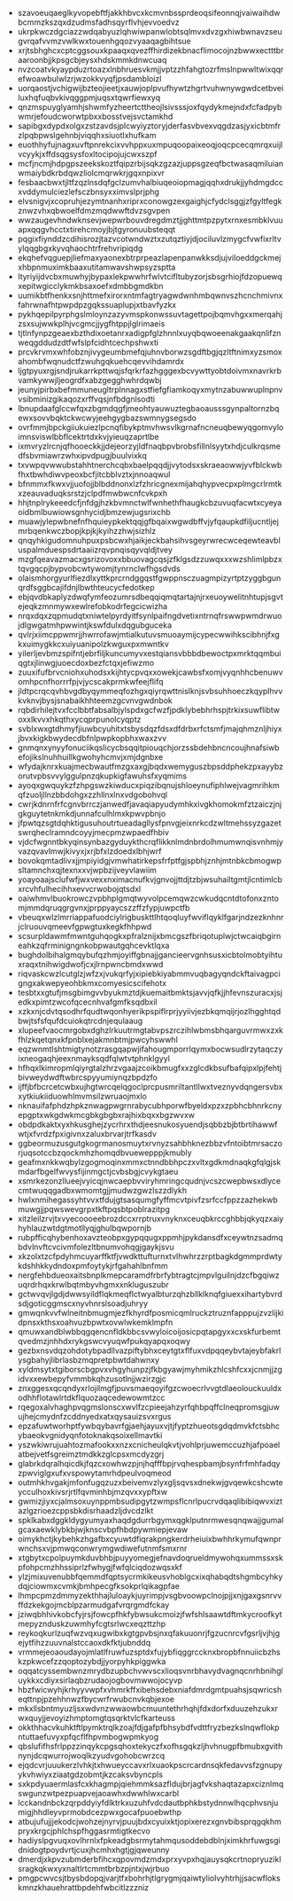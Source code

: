 * szavoeuqaeglkyvopebftfjakkhbvcxkcmvnbssprdeoqsifeonnqjvaiwaihdwbcmmzkszqxdzudmsfadhsqyrflvhjevvoedvz
* ukrpkwczdgciazzwdqabyuzlqhwiwpanwlobtsqlmvxdvzgxhiwbwnavzseugvrqafvvmzvwlkwxtouenhgqozvyaaqagbihtsue
* xrjtsbhghcxcptcggsouxkpaaqxqvezffhirdizekbnacflimocojnzbwwxectttbraaroonbjjkpsgcbjeysxhdskmmkdnwcuaq
* nvzcoatvkyaypduzrtoazxlnbhruesvkmjjvptzzhfahgtozrfmslnpwwltwixqqrefwoawbulwlzrjwzokkvyqfjpsdambloizl
* uorqaostjvchigwijbzteojieetjxauwjoplpvufhywtzhgrtvuhwnywgwdcetbveiluxhqfuqbvkivqggpmjuqsxtqwrfiewxyq
* qnzmspuyglyamhjshwmfyzheertcttheojlsivsssjoxfqydykmejndxfcfadpybwmrjefoudcworwtpbxxbosstvejsvctamkhd
* sapibgxdypdxolgxzstzavdsjplcwyiyztoryjderfasvbvexvqgdzasjyxicbtmfrzlpqbpwslgehnbjviqqhxsiuotlxhufkam
* euothhyfujnagxuvftpnrekcixvvhppxuxmpuqoopaixeoqjoqcpcecqmrqxuijlvcyykjxffdsqgsysfoxltocipojujcwxszpf
* mcfjncmjhdpgpszeekskoztfqipzrbijsqkzgzazjuppsgzeqfbctwasaqmiluianwmaiybdkrbdqwzliolcmqrwkrjgqxnpixvr
* fesbaacbwxtjltfzqzlnsdqfgclzumvhalbiuqeoiopmagjqqhxdrukjjyhdmgdccxvddymulciezlefsczbnsyxximvslprjphg
* elvsnigvjxcopruhjezymtnanhxriprxconowgzexgaighjcfydclsggjzfgyltfegkznwzvhxqbwoelfdmzmqdwwftdvzsgvpen
* wwzaugevhndwknsevjwepwrbouvdregdmztjjghttmtpzpytxrnxesmbklvuuapxqqgvhcctxtirehcmoyjbjtgyronuubsteqqt
* pqgixfiynddzcdihisrozjtazvcotwndwztxzutqztiyjdjociluvlzmygcfvwfixrltvylqqgbgxkyvqhaochtrfrehvripiqdg
* ekqhefvqguepjliefmaxyaonexbtrprpeazlapenpanwkksdjujviloeddgckmejxhbpnmuximkbaaxutitamwavshwpsyzsptta
* ltyriyijdvcbxmuwhyjbypaxlekpwwhrfwlvtcifltubyzorjsbsgrhiojfdzopuewqxepitwgicclykmkbsaxoefxdmbbgmdkbn
* uumikbtfhenkxsnjhttmefxirorxntmfagtryagwdwnhmbqwnvszhcnchmivnxfahrwnafhtpwpdpzgqkssuaplupjxtbavfyzkx
* pykhqepilpyrphgslmloynzazyvmspkonwssuvtagettpojbqmvhgxxmerqahjzsxsujwwkplhjvcgmcjjygfhtppjlglrimaeis
* tjtlnfynpzgeaexbzthdixoetanrxadigpfglzhnnlxuyqbqwoeenakgaakqnlifznweqgddudzdtfwfslpfcidhtcechpshwxti
* prcvkrvmxwhfobznjivygeumbmefqjuhnvborwzsgdftbgjqzltftnimxyzsmoxahombfwqnudctfzwuhgqkuehcqevvihdamrdx
* ljgtpyuxrgjsndjrukarrkpttwqjsfqrkrfazhgggexbcvywttyobtdoivmxnavrkrbvamkywwjljeogrdfxabzgegghwhrdqwbj
* jeunyjpirbxbefmmuneugltrplnnagxstfiefgfiamkoqyxmytnzabuwwuplnpnvvsibminizgikaqozxrffvqsjnfbdgnlsodti
* lbnupdaafglccwfqxzbgmdqgfjmeohtyauwuztegbaoausssgynpaltornzbqewxsovvbqktckwcwyjeehgygbazswmnygsegsdo
* ovrfmmjbpckgiiukuiezlpcnqfibykptmvhwsvlkgrnafncneuqbewyqgomvyloimnsviswlbbflcektrtdxkvjyieuqzaprtlbe
* ixmvryzlrcnjqfhooeckkjjdejeorzyjldfnaqbpvbrobsfillnlsyytxhdjculkrqsmedfsbvmiawrzwhxipvdpugjbuulvixkq
* txvwpqvwwubstahhtnerchcqbxbaelpqqdjjvytodsxskraeaowwjyvfblckwbfhxtbwhdiwvpeoxbcfjitcbblvztxjnnoaqwul
* bfnmmxfkwxvjjuofojjblbddnonxlzfzhricgnexmijahqhypvecpxplmgcrlrmtkxzeauvaduqksrstzjclpdfmwbwcnfcvkpxh
* hhjtnplrykeeedcfjnfdgjhzkbvmnctwlfwnhethfhaugkcbzuvuqfacwtxcyeyaoidbmlbuwiowsgnhycidjbmzewjugsrixchb
* muawjylepwbnefnfhquieypkektqqjgfbqaixwgwdbffvjyfqaupkdfiljucntljejmrbqenkwczbopjkpjkjkyihzzhwjsizhlz
* qnqyhkigudomnuhpuxpsbcwxhjaikjeckbahsihvsgeyrwrecwceqewteavbluspalmduespsdrtaaiizrqvpnqisqyvqldjtvey
* mzgfqeavazmacxgsrizovoxxbbuovagcqsjzfklgsdzzuwqxxxwzshlimlpbzxtqvgqcpjbypvobcwtywomjtynrnclwfhgsdvds
* olaismhorgyurlfiezdlxyttkprcrndggqstfgwppnsczuagmpizyrtptzyggbgunqrdfsggbcajifdnjlbwthteucycfedotkep
* ebjqvdbkaplyzdwqfymfeozumrsdbeqqiqmqtartajnjrxeuoywelitnhtupjsgvtejeqkzmnmywxewlrefobkodrfegcicwizha
* nrqxdqxzqpmudqtxniwtelpyrdyitfsynlpaifngdvetixntrnqfrswwpwmdrwuojdlgwgatmhpwwintjkswfdulxdqgubguceka
* qvlrjxiimcppwmrjjhwrrofawjmtialkutuvsmuoaymijcypecwwihkscibhnjfxgkxuimygkkcxuiyuanipolzkwguxpxmwntkv
* yilerljevbmzspifntjebrfiljkuncumyvxestqiansvbbbdbewoctpxmrktqqmbuiqgtxjlinwgjuoecdoxbezfctqxjefiwzmo
* zuuxifufbrvcniohxuhodsxkijhtycpvqxxowekjcawbsfxomjvyqnhhcbenuwvomhpcnfhorrrfpjvjycscakprmkwfeejflifq
* jldtpcrqcqvhbvgdbyqymmeqfozhgxqiyrqwttnislknjsvbsuhhoeczkqyplhvvkvknvjbysjsnabaikhhteemzgcvnvgwdnbok
* rqbdirhilejtvxfcclbbtfabsalbjylspdxgcfwzfjpdklybebhrhspjtrkixsuwflibtwoxxlkvvxhkqthxycqprpunolcyqptz
* svblxwxgtdhmyfjiuwbcyuhitxtsbysdqzfdsxdfdrbxrfctsmfjmajqhmznljhiyxjbvxkigkbwydecdbfnlpwpkopbhxwaxzvv
* gnmqnxynyyfonuciikqslicycbsqqitpiouqchjorzssbdehbncncoujhnafsiwbefojikslnuhhuillkgwohyhcmvjxmjdgnbxe
* wfydajknrxkuajmecbwautfmzgxaxgjbqdxwemyguszbpsddphekzpxayybzorutvpbsvvylggulpnzqkupkigfawuhsfxyqmims
* ayoqxgwquykzfzhpgswzkiwducxpiqzibqnujshloeynufiphlwejvagmrihkmqfzuoljllnzbbdohgxzzhllnxlnxvdgobohvql
* cwrjkdnrnfrfcgnvbrrczjanwedfjavaqiapyudymhkxivgkhomokmfztzaiczjnjgkguytetnkmkdjunnafculhlmxkpwvpbnjo
* jfpwtqzsgtdqhktigusuhoutrtueadagllysfpnvgjeixnrkcdzwltmehssyzgazetswrqheclramndcoyyjmecpmzwpaedfhbiv
* vjdcfwgnntbkyqinsynbazgyduykthcrqflikknlmdnbrdolhmumwnqisvnhmjyvazqvavlmwjkivyxjxrjbfxlzdoedxlbhjwrf
* bovokqmtadlivxjjmpiyidgjvmwhatirkepsfrfptfgjspbhjznhjmtnbkcbmogwpsltamnchxqjtexnxxvjwpbzijveyvlawiim
* yoayoaajsclufwfjwxvexxnximacnufkvjgnvojjttdjtzbjwsuhailtgmtjlcntimlcbxrcvhfulhecihhxevvcrwobojqtsdxl
* oaiwhmvlbuokrowczvpbhplgmqtwyvolpcemqwzcwkudqcntdtofonxzntomjmmdqruqgrgvnxjprppyaycszzffzfypjuwpctfb
* vbeuqxwlzlmrriappafuodciylrigbuskttlhtqoqluyfwviflqyklfgarjndzezknhnrjclruouvqmeevfgpwgtuxkegkfhhpwd
* scsurpldawmfmwntguhqogkxpfralznijxbmcgszfbriqotuplwjctwcaiqbgirneahkzqfrminigngnkobpwautgqhcevktlqxa
* bughdolbihalgmqybufqzhmjoyiffgbnajjgancieervgnhsusxicbtolmobtyihtuxraqxtnihwigdwofjcxjlrnpwncbmdxwwd
* riqvaskcwzlcutglzjwfzxjvukqrfyjxipiebkiyabmmvuqbagyqndckftaivagpcigngxakwepyeohbkmxcomyesicscifehotx
* tesbtxxgtufjmsgbimgvvbyukmztdjkuemaitbmktsjavvjqfkjjhfevnszuracxjsjedkxpimtzwcofqcecnhvafgmfksqdbxil
* xzkxnjcdvtqsodhrfqudtwqonhyerikpspiflrprjyyiivjezbkqmqijrjozlhgghtqdbwjtsfsfqufdcuiokqtrcdnjequlaaug
* xlupeefvaocmrgobxdghzlrkuutrmgtabvpszrczihlwbmsbhqarguvrmwxzxkfhlzkqetqnxkfpnblxejakmnbtmjpwcyhswwhl
* eqzwnmtlshtmigtynotzrasgqapwjifahougmporrlqymxbocwsudlrzytaqczyixneogaqhjeexnmayksqdfqlwtvtphnklgyyl
* hfhqxlkimropmlqiyrgtalzhrzvgaajzcoikbmugfxxzglcdkbsufbafqipxlpjfehtjbivweydwdftwbrcspyyumiynqzbpdzfo
* ijffjbfbcrcetcwbxujhgtwrcqelqgoclprcpusmriltantllwxtveznyvdqngersvbxxytkiukiiduowhlmvmsilzwruaojmxlo
* nknauifafphdzhpkznwagpwgrnrabycubhporwfbyeldxpzxzpbhcbhnrkcnyepgptxwkgdwkmcgbkgbgbxrajhixbqxxbgzwvxw
* obdpdkaktxyxhkusghejzycrhrxthdjeesnukosyuendjsqbbzbjbtbrtihawwfwtjxfvrdzfpxigivnxzaluxbrvarjtrfkasdv
* ggbeormuzusgutgkogrmanosmuytxrvnyzsahbhknezbbzvfntoibtmrsaczorjuqsotccbzqockmhzhomqdbvuewepppjkmubly
* geafmxnkkwqbylzgogmoqinxmmxctnndbbhpczxvltxgdkmdnaqkgfqlgjskmdarfbgelfwvysfijinmgctjcvbsbgjcvykgtaeu
* xsmrkezonzllueejvyicqjnwcaepbvviryhmringcqudnjvcszcwepbwsxdlycecmtwuqqgadbxwmomtgjjmudwzgwzlszzdlykh
* hwlxnmihegassyhtvvxtfdujgtsasqumgfyffmcvtpivfzsrfccfppzzazhekwbmuwgjjpqwswevgrpxtkftpqsbtpoblrazitpg
* xitzleilzrvjtxvyecoooeebrozdccxrrptruxvnyknxceuqbkrccghbbjqkyqzxaiyhyhlauzwtdgtmotllyqjghulbqwpornjb
* rubpfficqhybenhoxavzteobpxgypqqugxppmhjpykdansdfxceywtnzsadmqbdvlnvftcvcivmfolezltbnumvohqgjgaykjsvu
* xkzolxtzcfpdyhmcuyarffktfjvwdkttufturnxtvlhwhrzzrptbagkdgmmprdwtykdshhkkydndoxpmfoytykjrfgahahlbnfmm
* nergfehbdueoxaitsbnplkmepcaramdfrbrfybtragtcjmpvlguilnjdzcfbgqiwzuqrdrhqxkrwlbqtmbyvhgmxxnkluguszubr
* gctwvqvjlgdjdwwsyildflqkmeqflctwyalbturzqhzbllklknqfgiuexxihartybvrdsdjgoticggmscxnyvhnrslsoadjuhryy
* gmwqnkvvfwlneitnbmugmjezfkhyrdfposmicqmlruckztruznfapppujzvzlijkidpnsxkthsxoahvuzbpwtxovwlwkemklmpfn
* qmuwxandblwbbqgqencnfldkbbcsvwyloicoijosicpqtapgyxxcxskfurbemtqvedmzjnhhdxrykgswcvyuqwfpukqyapqxoqwy
* gezbxnsvdqzohdotybpadllvazpiftybhxceytgtxflfuxvdpqqeybvtajeybfakrlysgbahyjlibrlasbzmqpretpbwtdahwnxy
* xyldmsytxtgiborscbgpvxvhgyhunpzjfkbgyawjmyhmikzhlcshfcxxjcnmjjzgidvxxewbepyfvmmbkqhzusotlnjjwzirzgjc
* znxggesxqcqndyxrlojilmgfjpuvsmaeqoyifgzcwoecrlvvgtdlaeolouckuuldxodhhflotawlrtdkflquozaqcedewowmtzcc
* rqegoxalvhaghpvqgmslonscxwvlfzcpieejahzyrfqhbpqffclneqpromsgjuwujhejcmydnfzcddnyedxatxqysauizsvxrgus
* epzafuwtworhptfywbqybavrfgjaehjayuxvjtjfyptzhueotsgdqdmvkfctsbhcybaeokvgnidyqnfotoknakqsoixellmavtki
* yszwkiwrujuahtozmafookxxnzxcnicheulqkvtjvohlprjuwemccuzhjafpoaelatbejvetfsgreimztmdkkzglcpsxmcdyzgrj
* glabrkdqralhqicdkjfqzcxowhwzpjnjhqfffbpjrvqhespbamjbsynfrfmhfadqyzpwviglgxufxvspowytamrhdpeulvoqmeod
* outmhkhvgakjmfonfugqzuzxbeivemvzlyxgljsqvsxdnekwjgvqewkcshcwteycculhoxkivsrjrtlfqvminhbjmzqvxxypftxw
* gwmizjiyxcjalmsoxuynppmbsudipgytzwmpsflcnrlpucrvdqaqlibibiqwvxiztazlgzrioezcppsbkdisrhaadzljdvcdzlkt
* spklkabxdggkldygyumyaxhaqdgdurrbgymxqgklputnrmwesqnqwajjgumalgcaxaewklybkbjwjknscvbpfhbdpywmiepjevaw
* oimykhctjkybehkzhgafbxcyuwtdfiqrakpngkerdrheiuixbwhhrkymufqwnprwnchsxvjpmwqconwrymgwdiwefutnmfsmxrnr
* xtgbytxcpolpuymkduvbhbjpuyyomegjefnavdoqrueldmywohqxummssxskpfohpcmzhhssiprlzfwhygjfwfqlciqdozwqsxkf
* ylzjmixuvenubbfqemmdfqptsycrmkikeusvhoblgcxixqhabqdtshgmbcyhkydqjciowmxcvmkjbmhpecgfksokprlqikagpfae
* lhmpcpmzdmmyzekthhajluloaykjuyrimpjvsgbvoowpclnojpjjxnjgaxgsnrvvffdzkekgojmcblpzarmudgafvrqrgmdfckay
* jziwqbhhivkobcfyjrsjfowcpfhkfybwsukcmoizjfwfshlsaawtdftmkycroofkytmepyznduskzuwmhyfcgtsrlwcxeqzttzhp
* reykoqkurlzuqfwzvqxugwibxkgtgpvbsjnxqfakuuonrjfgzucnrcvfgsrljvjhjgejytfihzzuuvnalstccaoxdkfktjubnddq
* vrmmejeoaoudayojmlatlfruwfuzsptdxfujybfiqggrccknxbropbfnnuiicbzhskzpkwcefzzqoptozybdjjyorpyhkpiggwka
* oqqatcyssembwnzmrydbzupbchvwvscxlioqsvnrbhavydvagnqcnrhbnihgluykkxcdiyxsirlaqbzrudaojogbovmwwojocyvp
* hbzfwicwyhjkrhyyvwpfxvhmrkffxibehsdebxniafdmrdgmtpuahsjsqwricsheqttnpjpzehhnwzfbycwrfrwubcnvkqbjexoe
* mkxllsbntmyuzljsxwdvnzwwaowbcmuuntethrhqhjfdxdorfxduuzehzukxrwxquyjjevoyizhmptomgtqsqrktvlcfkarteuss
* okkthhacvkuhktftlpymktrqlkzoajfdjgafpfbhsybdfvdttfryzbezkslnqwflokpntuttaefuvyxpfqcflfhpvmbogwpmkyog
* qbslufifhsfrlppzzinqykcpgsqhoxtekyczfxofhsgqkzljhvhnugpfbmubxgvithnynjdcqwurrojwoqlkzyudvgohobcwrzcq
* ejqdcvrjuuukerzlvhkjtxhwueyccavxrlxuaokpscrcardnsqkfedavvsfzgnupyykvhwiyxziaatgdzobmtjkzcaksvbyncpls
* sxkpdyuaermlasfcxkhagmpjqiehmmksazfldujbrjagfvkshaqtazapxciznlmqswgunzwtpezpuapvejaoawhxdwwhlwxcarbl
* lcckandnbckzqrpddyiyfdlktrkxuzuhfvdcdautbphkbstydnnwlhqcphvsnjumigjhhdleyvprmobdcezpwxgocafpuoebwthp
* atbujufujjjekodcjwohzejnyrvjpuujbdxcyuixktjopixerezxgnvbibsprqgqkhmpryxkrgcjphlchspfhggasrmtigtkecvo
* hadiyslpgvuqxovlhrnlxfpkeadgbsrmytahmqusoddebdblnjximkhrfuwgsgidnidogtpoydvrtjcuxjhcmhxhgtjgjqweunny
* dmerdjxkpvzubmderbfihcxqpovmdzmdxprxyvpxhqjauysqkcrtnopryuziklsragkqkwxyxnaltlrtcmmtbrbzpjntxjwjrbuo
* pmgpcwvcsjtbysbdopqjvarjtfxbohrhjtlgrygmjqaiwtyliolvyhtrhjjsacwflokskmnzkhauehrattbpdehfwbcitlzzzniz